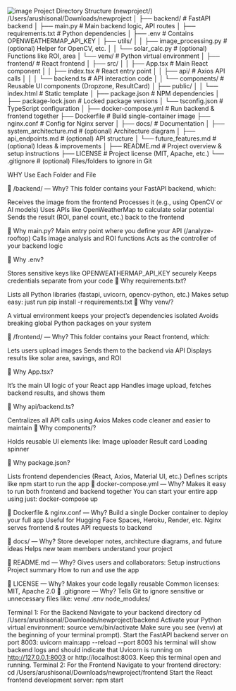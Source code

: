![image](https://github.com/user-attachments/assets/3942f137-a479-472c-b1aa-a9764e643706)
Project Directory Structure (newproject/)
/Users/arushisonal/Downloads/newproject
│
├── backend/                           #  FastAPI backend
│   ├── main.py                        # Main backend logic, API routes
│   ├── requirements.txt               # Python dependencies
│   ├── .env                           # Contains OPENWEATHERMAP_API_KEY
│   ├── utils/
│   │   ├── image_processing.py        # (optional) Helper for OpenCV, etc.
│   │   └── solar_calc.py              # (optional) Functions like ROI, area
│   └── venv/                          # Python virtual environment
│
├── frontend/                          # React frontend
│   ├── src/
│   │   ├── App.tsx                    # Main React component
│   │   ├── index.tsx                  # React entry point
│   │   ├── api/                       # Axios API calls
│   │   │   └── backend.ts             # API interaction code
│   │   └── components/                # Reusable UI components (Dropzone, ResultCard)
│   ├── public/
│   │   └── index.html                 # Static template
│   ├── package.json                   # NPM dependencies
│   ├── package-lock.json              # Locked package versions
│   └── tsconfig.json                  # TypeScript configuration
│
├── docker-compose.yml                 #  Run backend & frontend together
├── Dockerfile                         # Build single-container image
├── nginx.conf                         # Config for Nginx server
│
├── docs/                              #  Documentation
│   ├── system_architecture.md         # (optional) Architecture diagram
│   ├── api_endpoints.md               # (optional) API structure
│   └── future_features.md             # (optional) Ideas & improvements
│
├── README.md                          #  Project overview & setup instructions
├── LICENSE                            # Project license (MIT, Apache, etc.)
└── .gitignore                         # (optional) Files/folders to ignore in Git





WHY Use Each Folder and File

📁 /backend/ — Why?
This folder contains your FastAPI backend, which:

Receives the image from the frontend
Processes it (e.g., using OpenCV or AI models)
Uses APIs like OpenWeatherMap to calculate solar potential
Sends the result (ROI, panel count, etc.) back to the frontend

🔹 Why main.py?
Main entry point where you define your API (/analyze-rooftop)
Calls image analysis and ROI functions
Acts as the controller of your backend logic

🔹 Why .env?

Stores sensitive keys like OPENWEATHERMAP_API_KEY securely
Keeps credentials separate from your code
🔹 Why requirements.txt?

Lists all Python libraries (fastapi, uvicorn, opencv-python, etc.)
Makes setup easy: just run pip install -r requirements.txt
🔹 Why venv/?

A virtual environment keeps your project’s dependencies isolated
Avoids breaking global Python packages on your system

📁 /frontend/ — Why?
This folder contains your React frontend, which:

Lets users upload images
Sends them to the backend via API
Displays results like solar area, savings, and ROI

🔹 Why App.tsx?

It’s the main UI logic of your React app
Handles image upload, fetches backend results, and shows them

🔹 Why api/backend.ts?

Centralizes all API calls using Axios
Makes code cleaner and easier to maintain
🔹 Why components/?

Holds reusable UI elements like:
Image uploader
Result card
Loading spinner

🔹 Why package.json?

Lists frontend dependencies (React, Axios, Material UI, etc.)
Defines scripts like npm start to run the app
🐳 docker-compose.yml — Why?
Makes it easy to run both frontend and backend together
You can start your entire app using just:
docker-compose up

🐳 Dockerfile & nginx.conf — Why?
Build a single Docker container to deploy your full app
Useful for Hugging Face Spaces, Heroku, Render, etc.
Nginx serves frontend & routes API requests to backend

📁 docs/ — Why?
Store developer notes, architecture diagrams, and future ideas
Helps new team members understand your project

📄 README.md — Why?
Gives users and collaborators:
Setup instructions
Project summary
How to run and use the app

📄 LICENSE — Why?
Makes your code legally reusable
Common licenses: MIT, Apache 2.0
📄 .gitignore — Why?
Tells Git to ignore sensitive or unnecessary files like:
venv/
.env
node_modules/





Terminal 1: For the Backend
Navigate to your backend directory
cd /Users/arushisonal/Downloads/newproject/backend
Activate your Python virtual environment:
 source venv/bin/activate
 Make sure you see (venv) at the beginning of your terminal prompt).
Start the FastAPI backend server on port 8003:
   uvicorn main:app --reload --port 8003
   his terminal will show backend logs and should indicate that Uvicorn is running on http://127.0.0.1:8003 or http://localhost:8003. Keep this terminal open and running.
Terminal 2: For the Frontend
Navigate to your frontend directory:
  cd /Users/arushisonal/Downloads/newproject/frontend
  Start the React frontend development server:
  npm start



